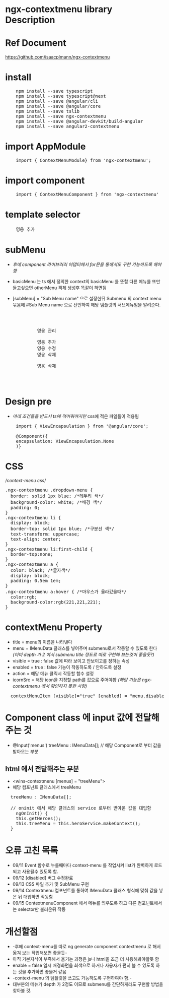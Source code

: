 ngx-contextmenu library Description
====================================
# Ref Document

<https://github.com/isaacplmann/ngx-contextmenu>

# install 

<pre>
    npm install --save typescript
    npm install --save typescript@next
    npm install --save @angular/cli
    npm install --save @angular/core
    npm install --save tslib
    npm install --save ngx-contextmenu
    npm install --save @angular-devkit/build-angular
    npm install --save angular2-contextmenu
</pre>

# import AppModule
<pre>
    import { ContextMenuModule} from 'ngx-contextmenu'; 
</pre>

# import component
<pre>
    import { ContextMenuComponent } from 'ngx-contextmenu'
</pre>

# template selector
<pre>
    <ng-template contextMenuItem (excute) = "addHero('영웅을 추가합니다')">영웅 추가</ng-template>
</pre>

# subMenu
* *후에 component 라이브러리 어댑터에서 for문을 통해서도 구현 가능하도록 해야함*
* basicMenu 는 ts 에서 정의한 context의 basicMenu 를 뜻함 다른 메뉴를 또만들고싶으면 otherMenu 객체 생성후 똑같이 하면됨

* [subMenu] = "Sub Menu name" 으로 설정한뒤 Submenu 의 context menu 묶음에 #Sub Menu name 으로 선언하여 해당 템플릿의 서브메뉴임을 알려준다.


<pre>
    <div>
        <context-menu #basicMenu [disabled]="disableBasicMenu"  >
            <ng-template  contextMenuItem [subMenu]="adding" (excute) = "addHero('영웅을 추가합니다')">영웅 관리</ng-template>
            <context-menu #adding>
            <ng-template contextMenuItem>영웅 추가</ng-template>
            <ng-template contextMenuItem>영웅 수정</ng-template>
            <ng-template contextMenuItem>영웅 삭제</ng-template>
            </context-menu>
            <ng-template contextMenuItem (excute) = "deleteHero('영웅을 삭제합니다.')">영웅 삭제</ng-template>
        </context-menu>  
    </div>
</pre>

# Design pre
* *아래 조건들을 반드시 ts에 적어줘야지만* css에 적은 파일들이 적용됨
<pre>
    import { ViewEncapsulation } from '@angular/core';

    @Component({
    encapsulation: ViewEncapsulation.None
    )}   
</pre>

# CSS

/*context-menu css*/
<pre>
.ngx-contextmenu .dropdown-menu {
  border: solid 1px blue; /*테두리 색*/
  background-color: white; /*배경 색*/
  padding: 0;
}
.ngx-contextmenu li {
  display: block;
  border-top: solid 1px blue; /*구분선 색*/
  text-transform: uppercase;
  text-align: center;
}
.ngx-contextmenu li:first-child {
  border-top:none;
}
.ngx-contextmenu a {
  color: black; /*글자색*/
  display: block;
  padding: 0.5em 1em;
}
.ngx-contextmenu a:hover { /*마우스가 올라갔을때*/
  color:rgb; 
  background-color:rgb(221,221,221);
}
</pre>

# contextMenu Property

* title = menu의 이름을 나타낸다
* menu = IMenuData 클래스를 넣어주며 submenu로서 작동할 수 있도록 한다 *(아마 depth 가 2 여서 submenu title 정도로 따로 구현해 보는것이 좋을듯?)* 
* visible = true : false 값에 따라 보이고 안보이고를 정하는 속성
* enabled = true : false 기능이 작동하도록 / 안하도록 설정
* action = 해당 메뉴 클릭시 작동할 함수 설정
* icornSrc = 해당 icon을 지정할 path를 값으로 주어야함 *(해당 기능은 ngx-contextmenu 에서 확인하지 못한 사항)*

<pre>
  contextMenuItem [visible]="true" [enabled] = "menu.disable"
</pre>
# Component class 에 input 값에 전달해주는 것

* @Input('menus') treeMenu : IMenuData[]; // 해당 Component로 부터 값을 받아오는 부분

## html 에서 전달해주는 부분

* <wins-contextmenu [menus] = "treeMenu"></wins-contextmenu>
* 해당 컴포넌트 클래스에서 treeMenu
<pre>
  treeMenu : IMenuData[];

  // oninit 에서 해당 클래스의 service 로부터 받아온 값을 대입함
    ngOnInit() {
    this.getHeroes();
    this.treeMenu = this.heroService.makeContext();
  }
</pre>
# 오류 고친 목록

* 09/11 Event 함수로 누를때마다 context-menu 를 작업시켜 list가 완벽하게 로드되고 사용될수 있도록 함.
* 09/12 [disabled] 버그 수정완료
* 09/13 CSS 파일 추가 및 SubMenu 구현
* 09/14 Contextmenu 컴포넌트를 통하여 IMenuData 클래스 형식에 맞춰 값을 넣은 뒤 대입하면 작동함
* 09/15 ContextmenuComponent 에서 메뉴를 띄우도록 하고 다른 컴포넌트에서는 selector만 불러온뒤 작동

# 개선할점

* -후에 context-menu를 따로 ng generate component contextmenu 로 해서 옮겨 보는 작업해보면 좋을듯-
* 아직 기본지식이 부족해서 옮기는 과정은 js나 html을 조금 더 사용해봐야할듯 함
* enable = false 일시 배경화면을 회색으로 하거나 사용자가 편히 볼 수 있도록 하는 것을 추가하면 좋을거 같음
* -context-menu 의 템플릿을 쓰고도 가능하도록 구현하여야 함.-
* 대부분의 메뉴가 depth 가 2정도 이므로 submenu를 간단하게라도 구현할 방법을 찾아볼 것.
